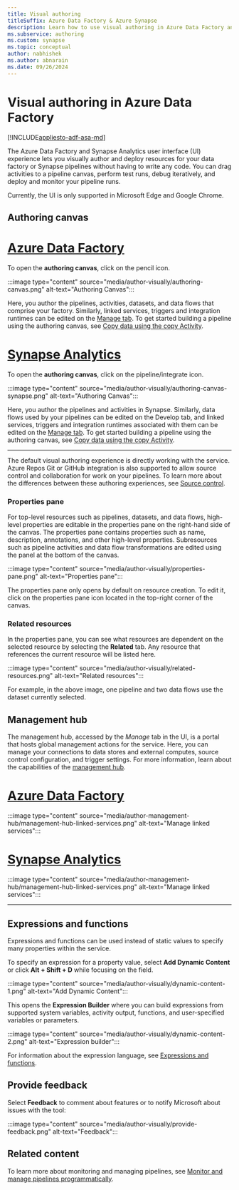 ```yaml
---
title: Visual authoring
titleSuffix: Azure Data Factory & Azure Synapse
description: Learn how to use visual authoring in Azure Data Factory and Synapse Analytics
ms.subservice: authoring
ms.custom: synapse
ms.topic: conceptual
author: nabhishek
ms.author: abnarain
ms.date: 09/26/2024
---
```


# Visual authoring in Azure Data Factory

[!INCLUDE[appliesto-adf-asa-md](includes/appliesto-adf-asa-md.md)]

The Azure Data Factory and Synapse Analytics user interface (UI) experience lets you visually author and deploy resources for your data factory or Synapse pipelines without having to write any code. You can drag activities to a pipeline canvas, perform test runs, debug iteratively, and deploy and monitor your pipeline runs.

Currently, the UI is only supported in Microsoft Edge and Google Chrome.

## Authoring canvas

# [Azure Data Factory](#tab/data-factory)
To open the **authoring canvas**, click on the pencil icon. 

:::image type="content" source="media/author-visually/authoring-canvas.png" alt-text="Authoring Canvas":::

Here, you author the pipelines, activities, datasets, and data flows that comprise your factory. Similarly, linked services, triggers and integration runtimes can be edited on the [Manage tab](#management-hub). To get started building a pipeline using the authoring canvas, see [Copy data using the copy Activity](tutorial-copy-data-portal.md). 

# [Synapse Analytics](#tab/synapse-analytics)
To open the **authoring canvas**, click on the pipeline/integrate icon. 

:::image type="content" source="media/author-visually/authoring-canvas-synapse.png" alt-text="Authoring Canvas":::

Here, you author the pipelines and activities in Synapse. Similarly, data flows used by your pipelines can be edited on the Develop tab, and linked services, triggers and integration runtimes associated with them can be edited on the [Manage tab](#management-hub).  To get started building a pipeline using the authoring canvas, see [Copy data using the copy Activity](tutorial-copy-data-portal.md). 

---

The default visual authoring experience is directly working with the service. Azure Repos Git or GitHub integration is also supported to allow source control and collaboration for work on your pipelines. To learn more about the differences between these authoring experiences, see [Source control](source-control.md).

### Properties pane

For top-level resources such as pipelines, datasets, and data flows, high-level properties are editable in the properties pane on the right-hand side of the canvas. The properties pane contains properties such as name, description, annotations, and other high-level properties. Subresources such as pipeline activities and data flow transformations are edited using the panel at the bottom of the canvas. 

:::image type="content" source="media/author-visually/properties-pane.png" alt-text="Properties pane":::

The properties pane only opens by default on resource creation. To edit it, click on the properties pane icon located in the top-right corner of the canvas.

### Related resources

In the properties pane, you can see what resources are dependent on the selected resource by selecting the **Related** tab. Any resource that references the current resource will be listed here.

:::image type="content" source="media/author-visually/related-resources.png" alt-text="Related resources":::

For example, in the above image, one pipeline and two data flows use the dataset currently selected.

## Management hub

The management hub, accessed by the *Manage* tab in the UI, is a portal that hosts global management actions for the service. Here, you can manage your connections to data stores and external computes, source control configuration, and trigger settings. For more information, learn about the capabilities of the [management hub](author-management-hub.md).

# [Azure Data Factory](#tab/data-factory)

:::image type="content" source="media/author-management-hub/management-hub-linked-services.png" alt-text="Manage linked services":::

# [Synapse Analytics](#tab/synapse-analytics)

:::image type="content" source="media/author-management-hub/management-hub-linked-services.png" alt-text="Manage linked services":::

---

## Expressions and functions

Expressions and functions can be used instead of static values to specify many properties within the service.

To specify an expression for a property value, select **Add Dynamic Content** or click **Alt + Shift + D** while focusing on the field.

:::image type="content" source="media/author-visually/dynamic-content-1.png" alt-text="Add Dynamic Content":::

This opens the **Expression Builder** where you can build expressions from supported system variables, activity output, functions, and user-specified variables or parameters. 

:::image type="content" source="media/author-visually/dynamic-content-2.png" alt-text="Expression builder":::

For information about the expression language, see [Expressions and functions](control-flow-expression-language-functions.md).

## Provide feedback

Select **Feedback** to comment about features or to notify Microsoft about issues with the tool:

:::image type="content" source="media/author-visually/provide-feedback.png" alt-text="Feedback":::

## Related content

To learn more about monitoring and managing pipelines, see [Monitor and manage pipelines programmatically](monitor-programmatically.md).
